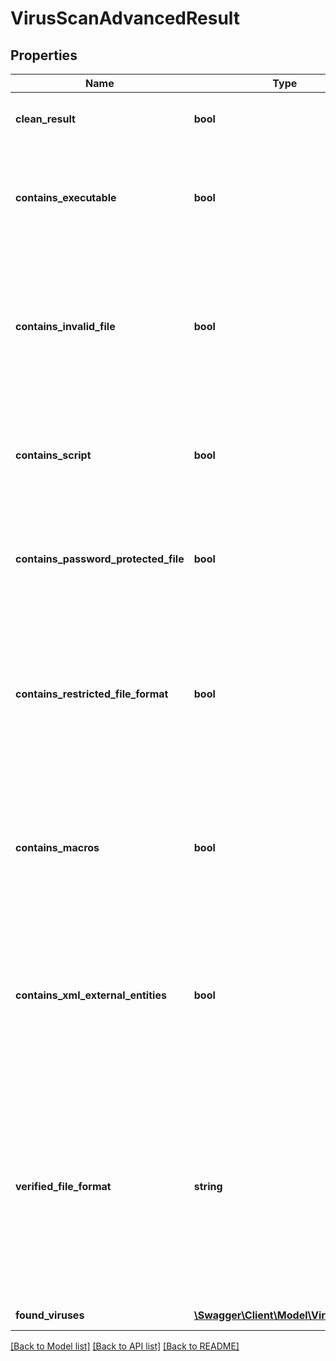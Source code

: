 # VirusScanAdvancedResult

## Properties
Name | Type | Description | Notes
------------ | ------------- | ------------- | -------------
**clean_result** | **bool** | True if the scan contained no viruses, false otherwise | [optional] 
**contains_executable** | **bool** | True if the scan contained an executable (application code), which can be a significant risk factor | [optional] 
**contains_invalid_file** | **bool** | True if the scan contained an invalid file (such as a PDF that is not a valid PDF, Word Document that is not a valid Word Document, etc.), which can be a significant risk factor | [optional] 
**contains_script** | **bool** | True if the scan contained a script (such as a PHP script, Python script, etc.) which can be a significant risk factor | [optional] 
**contains_password_protected_file** | **bool** | True if the scan contained a password protected or encrypted file, which can be a significant risk factor | [optional] 
**contains_restricted_file_format** | **bool** | True if the uploaded file is of a type that is not allowed based on the optional restrictFileTypes parameter, false otherwise; if restrictFileTypes is not set, this will always be false | [optional] 
**contains_macros** | **bool** | True if the uploaded file contains embedded Macros of other embedded threats within the document, which can be a significant risk factor | [optional] 
**contains_xml_external_entities** | **bool** | True if the uploaded file contains embedded XML External Entity threats of other embedded threats within the document, which can be a significant risk factor | [optional] 
**verified_file_format** | **string** | For file format verification-supported file formats, the contents-verified file format of the file.  Null indicates that the file format is not supported for contents verification.  If a Virus or Malware is found, this field will always be set to Null. | [optional] 
**found_viruses** | [**\Swagger\Client\Model\VirusFound[]**](VirusFound.md) | Array of viruses found, if any | [optional] 

[[Back to Model list]](../README.md#documentation-for-models) [[Back to API list]](../README.md#documentation-for-api-endpoints) [[Back to README]](../README.md)


